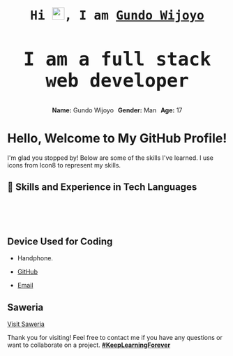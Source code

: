<h1 align="center">
<samp>Hi <img src="https://media.giphy.com/media/hvRJCLFzcasrR4ia7z/giphy.gif" width="28"/>, I am <a target="_blank" href="">Gundo Wijoyo</a>

<h2>I am a full stack web developer</h2>
</samp>
</h1>

<div align="center" style="display:flex; justify-content:center; gap: 10px;">
  <span><strong>Name:</strong> Gundo Wijoyo</span>
  <span><strong>Gender:</strong> Man</span>
  <span><strong>Age:</strong> 17</span>
</div>

# Hello, Welcome to My GitHub Profile!

I'm glad you stopped by! Below are some of the skills I've learned. I use icons from Icon8 to represent my skills.

## 🚀 Skills and Experience in Tech Languages

<div align="center" style="overflow: hidden; white-space: nowrap; box-sizing: border-box;">
  <div style="display: inline-block; padding-left: 100%; animation: marquee 20s linear infinite;">
    <img src="https://img.icons8.com/color/48/000000/html-5.png" alt="HTML" style="display: inline-block; width: 48px; margin: 0 20px;" />
    <img src="https://img.icons8.com/color/48/000000/css3.png" alt="CSS" style="display: inline-block; width: 48px; margin: 0 20px;" />
    <img src="https://img.icons8.com/color/48/000000/javascript.png" alt="JavaScript" style="display: inline-block; width: 48px; margin: 0 20px;" />
    <img src="https://s10.gifyu.com/images/SfgCO.png" width="50" alt="PHP" style="display: inline-block; margin: 0 20px;" />
    <img src="https://img.icons8.com/color/48/000000/python.png" alt="Python" style="display: inline-block; width: 48px; margin: 0 20px;" />
    <img src="https://img.icons8.com/fluency/48/000000/mysql-logo.png" alt="MySQL" style="display: inline-block; width: 48px; margin: 0 20px;" />
    <img src="https://img.icons8.com/color/48/000000/git.png" alt="Git" style="display: inline-block; width: 48px; margin: 0 20px;" />
    <img src="https://img.icons8.com/color/48/000000/nodejs.png" alt="Node.js" style="display: inline-block; width: 48px; margin: 0 20px;" />
    <img src="https://img.icons8.com/color/48/000000/react-native.png" alt="React" style="display: inline-block; width: 48px; margin: 0 20px;" />
    <img src="https://img.icons8.com/color/48/000000/tailwindcss.png" alt="Tailwind CSS" style="display: inline-block; width: 48px; margin: 0 20px;" />
    <img src="https://img.icons8.com/color/48/000000/angularjs.png" alt="Angular" style="display: inline-block; width: 48px; margin: 0 20px;" />
    <img src="https://img.icons8.com/color/48/000000/vue-js.png" alt="Vue.js" style="display: inline-block; width: 48px; margin: 0 20px;" />
    <img src="https://img.icons8.com/color/48/000000/ruby-programming-language.png" alt="Ruby" style="display: inline-block; width: 48px; margin: 0 20px;" />
    <img src="https://img.icons8.com/color/48/000000/golang.png" alt="Golang" style="display: inline-block; width: 48px; margin: 0 20px;" />
    <img src="https://img.icons8.com/color/48/000000/bootstrap.png" alt="Bootstrap" style="display: inline-block; width: 48px; margin: 0 20px;" />
    <img src="https://img.icons8.com/color/48/000000/c-programming.png" alt="C" style="display: inline-block; width: 48px; margin: 0 20px;" />
    <img src="https://img.icons8.com/color/48/000000/c-plus-plus-logo.png" alt="C++" style="display: inline-block; width: 48px; margin: 0 20px;" />
    <img src="https://s10.gifyu.com/images/Sfg04.png" width="50" alt="Bulma" style="display: inline-block; margin: 0 20px;" />
    <img src="https://img.icons8.com/external-tal-revivo-color-tal-revivo/24/external-jquery-is-a-javascript-library-designed-to-simplify-html-logo-color-tal-revivo.png" alt="jQuery" style="display: inline-block; width: 24px; margin: 0 20px;" />
    <img src="https://s10.gifyu.com/images/Sfg6M.png" width="40" alt="Vite" style="display: inline-block; margin: 0 20px;" />
    <img src="https://s12.gifyu.com/images/SfgUZ.png" width="40" alt="TypeScript" style="display: inline-block; margin: 0 20px;" />
    <img src="https://s10.gifyu.com/images/Sfg0P.png" width="40" alt="Nuxt" style="display: inline-block; margin: 0 20px;" />
    <img src="https://s10.gifyu.com/images/Sfgjl.png" width="40" alt="Svelte" style="display: inline-block; margin: 0 20px;" />
  </div>
</div>


## Device Used for Coding
- Handphone.

- [GitHub](https://github.com/gundowijoyo)
- [Email](mailto:gundowijoyo7@gmail.com)

## Saweria
<a href="https://saweria.co/GundoWijoyo">Visit Saweria</a>

Thank you for visiting! Feel free to contact me if you have any questions or want to collaborate on a project.
<b><u>#KeepLearningForever</u></b>
